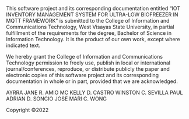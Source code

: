 This software project and its corresponding documentation  entitled “IOT INVENTORY MANAGEMENT SYSTEM FOR ULTRA-LOW BIOFREEZER IN MQTT FRAMEWORK” is submitted to the College of Information and Communications Technology, West Visayas State University, in partial fulfillment of the requirements for the degree, Bachelor of Science in Information Technology. It is the product of our own work, except where indicated text.

We hereby grant the College of Information and Communications Technology permission to freely use, publish in local or international journal/conferences, reproduce, or distribute publicly the paper and electronic copies of this software project and its corresponding documentation in whole or in part, provided that we are acknowledged.


AYRRA JANE R. AMIO
MC KELLY D. CASTRO
WINSTON C. SEVILLA
PAUL ADRIAN D. SONCIO
JOSE MARI C. WONG


Copyright ©2022
